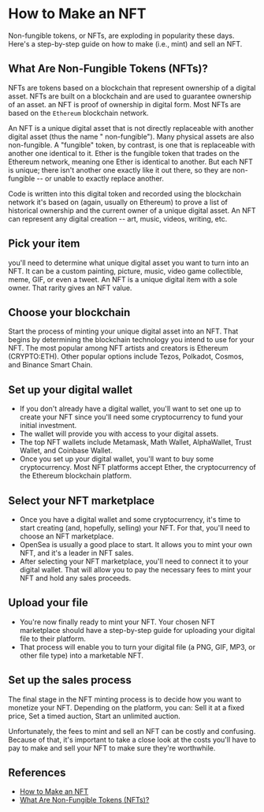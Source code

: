 # How to Make an NFT

Non-fungible tokens, or NFTs, are exploding in popularity these days. Here's a step-by-step guide on how to make (i.e.,
mint) and sell an NFT.

## What Are Non-Fungible Tokens (NFTs)?

NFTs are tokens based on a blockchain that represent ownership of a digital asset. NFTs are built on a blockchain and
are used to guarantee ownership of an asset. an NFT is proof of ownership in digital form. Most NFTs are based on
the `Ethereum` blockchain network.

An NFT is a unique digital asset that is not directly replaceable with another digital asset (thus the name "
non-fungible"). Many physical assets are also non-fungible. A "fungible" token, by contrast, is one that is replaceable
with another one identical to it. Ether is the fungible token that trades on the Ethereum network, meaning one Ether is
identical to another. But each NFT is unique; there isn't another one exactly like it out there, so they are
non-fungible -- or unable to exactly replace another.

Code is written into this digital token and recorded using the blockchain network it's based on (again, usually on
Ethereum) to prove a list of historical ownership and the current owner of a unique digital asset. An NFT can represent
any digital creation -- art, music, videos, writing, etc.

## Pick your item

you'll need to determine what unique digital asset you want to turn into an NFT. It can be a custom painting, picture,
music, video game collectible, meme, GIF, or even a tweet. An NFT is a unique digital item with a sole owner. That
rarity gives an NFT value.

## Choose your blockchain

Start the process of minting your unique digital asset into an NFT. That begins by determining the blockchain technology
you intend to use for your NFT. The most popular among NFT artists and creators is Ethereum (CRYPTO:ETH). Other popular
options include Tezos, Polkadot, Cosmos, and Binance Smart Chain.

## Set up your digital wallet

* If you don't already have a digital wallet, you'll want to set one up to create your NFT since you'll need some
  cryptocurrency to fund your initial investment.
* The wallet will provide you with access to your digital assets.
* The top NFT wallets include Metamask, Math Wallet, AlphaWallet, Trust Wallet, and Coinbase Wallet.
* Once you set up your digital wallet, you'll want to buy some cryptocurrency. Most NFT platforms accept Ether, the
  cryptocurrency of the Ethereum blockchain platform.

## Select your NFT marketplace

* Once you have a digital wallet and some cryptocurrency, it's time to start creating (and, hopefully, selling) your
  NFT. For that, you'll need to choose an NFT marketplace.
* OpenSea is usually a good place to start. It allows you to mint your own NFT, and it's a leader in NFT sales.
* After selecting your NFT marketplace, you'll need to connect it to your digital wallet. That will allow you to pay the
  necessary fees to mint your NFT and hold any sales proceeds.

## Upload your file

* You're now finally ready to mint your NFT. Your chosen NFT marketplace should have a step-by-step guide for uploading
  your digital file to their platform.
* That process will enable you to turn your digital file (a PNG, GIF, MP3, or other file type) into a marketable NFT.

## Set up the sales process

The final stage in the NFT minting process is to decide how you want to monetize your NFT. Depending on the platform,
you can:
Sell it at a fixed price, Set a timed auction, Start an unlimited auction.

Unfortunately, the fees to mint and sell an NFT can be costly and confusing. Because of that, it's important to take a
close look at the costs you'll have to pay to make and sell your NFT to make sure they're worthwhile.


## References

* [How to Make an NFT](https://www.fool.com/investing/stock-market/market-sectors/financials/non-fungible-tokens/how-to-make-an-nft/)
* [What Are Non-Fungible Tokens (NFTs)?](https://www.fool.com/investing/stock-market/market-sectors/financials/non-fungible-tokens/)

